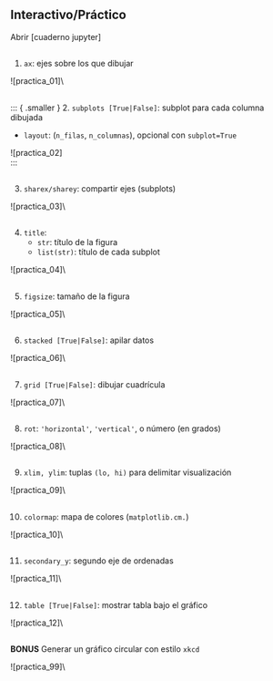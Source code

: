 ## Interactivo/Práctico
Abrir [cuaderno jupyter]

##
1. `ax`: ejes sobre los que dibujar

![practica_01]\

##
::: { .smaller }
2. `subplots [True|False]`: subplot para cada columna dibujada
   + `layout`: (`n_filas`, `n_columnas`), opcional con `subplot=True`

![practica_02]\
:::

##
3. `sharex/sharey`: compartir ejes (subplots)

![practica_03]\

##
4. `title`:
   - `str`: título de la figura
   - `list(str)`: título de cada subplot

![practica_04]\

##
5. `figsize`: tamaño de la figura

![practica_05]\

##
6. `stacked [True|False]`: apilar datos

![practica_06]\

##
7. `grid [True|False]`: dibujar cuadrícula

![practica_07]\

##
8. `rot`: `'horizontal'`, `'vertical'`, o número (en grados)

![practica_08]\

##  
9. `xlim, ylim`: tuplas `(lo, hi)` para delimitar visualización

![practica_09]\

##
10. `colormap`: mapa de colores (`matplotlib.cm.`)

![practica_10]\

##
11. `secondary_y`: segundo eje de ordenadas

![practica_11]\

##
12. `table [True|False]`: mostrar tabla bajo el gráfico

![practica_12]\

##
**BONUS**
Generar un gráfico circular con estilo `xkcd`

![practica_99]\


